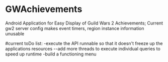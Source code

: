 # GWAchievements
Android Application for Easy Display of Guild Wars 2 Achievements;
Current gw2 server config makes event timers, region instance information unusable

#current toDo list:
-execute the API runnable so that it doesn't freeze up the applications resources
--add more threads to execute individual queries to speed up runtime
-build a functioning menu
